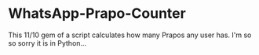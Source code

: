 # WhatsApp-Prapo-Counter
This 11/10 gem of a script calculates how many Prapos any user has. I'm so so sorry it is in Python...
